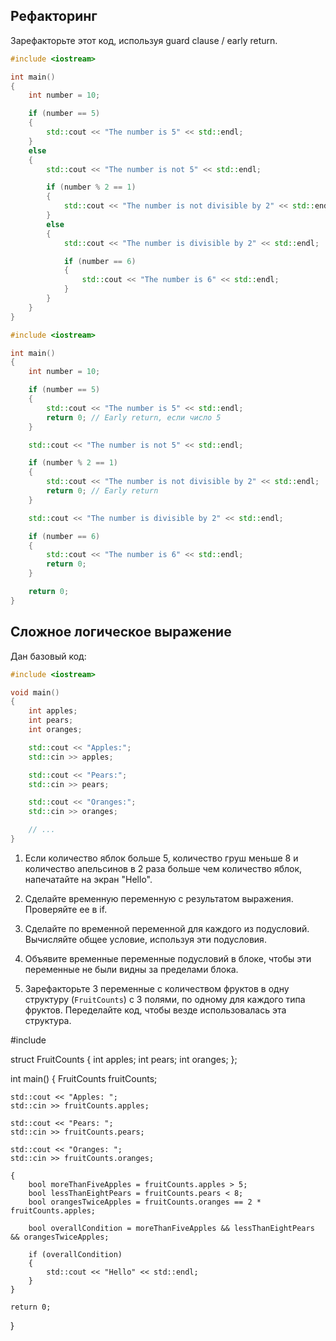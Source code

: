 ## Рефакторинг

Зарефакторьте этот код, используя guard clause / early return.

```cpp
#include <iostream>

int main()
{
    int number = 10;

    if (number == 5)
    {
        std::cout << "The number is 5" << std::endl;
    }
    else
    {
        std::cout << "The number is not 5" << std::endl;

        if (number % 2 == 1)
        {
            std::cout << "The number is not divisible by 2" << std::endl;
        }
        else
        {
            std::cout << "The number is divisible by 2" << std::endl;

            if (number == 6)
            {
                std::cout << "The number is 6" << std::endl;
            }
        }
    }
}
```
```cpp
#include <iostream>

int main()
{
    int number = 10;

    if (number == 5)
    {
        std::cout << "The number is 5" << std::endl;
        return 0; // Early return, если число 5
    }

    std::cout << "The number is not 5" << std::endl;

    if (number % 2 == 1)
    {
        std::cout << "The number is not divisible by 2" << std::endl;
        return 0; // Early return
    }

    std::cout << "The number is divisible by 2" << std::endl;

    if (number == 6)
    {
        std::cout << "The number is 6" << std::endl;
        return 0;
    }

    return 0;
}
```

## Сложное логическое выражение

Дан базовый код:

```cpp
#include <iostream>

void main()
{
    int apples;
    int pears;
    int oranges;

    std::cout << "Apples:";
    std::cin >> apples;

    std::cout << "Pears:";
    std::cin >> pears;

    std::cout << "Oranges:";
    std::cin >> oranges;

    // ...
}
```

1. Если количество яблок больше 5, количество груш меньше 8
   и количество апельсинов в 2 раза больше чем количество яблок,
   напечатайте на экран "Hello".

2. Сделайте временную переменную с результатом выражения.
   Проверяйте ее в if.

3. Сделайте по временной переменной для каждого из подусловий.
   Вычисляйте общее условие, используя эти подусловия.

4. Объявите временные переменные подусловий в блоке,
   чтобы эти переменные не были видны за пределами блока.

5. Зарефакторьте 3 переменные с количеством фруктов в одну структуру (`FruitCounts`)
   с 3 полями, по одному для каждого типа фруктов.
   Переделайте код, чтобы везде использовалась эта структура.

#include <iostream>

struct FruitCounts
{
    int apples;
    int pears;
    int oranges;
};

int main()
{
    FruitCounts fruitCounts;

    std::cout << "Apples: ";
    std::cin >> fruitCounts.apples;

    std::cout << "Pears: ";
    std::cin >> fruitCounts.pears;

    std::cout << "Oranges: ";
    std::cin >> fruitCounts.oranges;

    {
        bool moreThanFiveApples = fruitCounts.apples > 5;
        bool lessThanEightPears = fruitCounts.pears < 8;
        bool orangesTwiceApples = fruitCounts.oranges == 2 * fruitCounts.apples;

        bool overallCondition = moreThanFiveApples && lessThanEightPears && orangesTwiceApples;

        if (overallCondition)
        {
            std::cout << "Hello" << std::endl;
        }
    }

    return 0;
}

